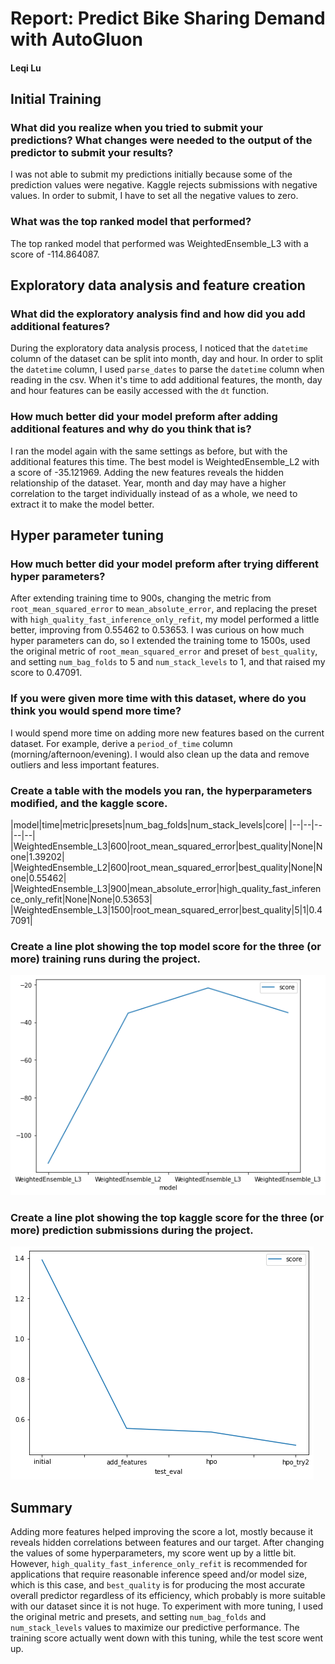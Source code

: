 # Report: Predict Bike Sharing Demand with AutoGluon
#### Leqi Lu

## Initial Training
### What did you realize when you tried to submit your predictions? What changes were needed to the output of the predictor to submit your results?
I was not able to submit my predictions initially because some of the prediction values were negative. Kaggle rejects submissions with negative values. In order to submit, I have to set all the negative values to zero.

### What was the top ranked model that performed?
The top ranked model that performed was WeightedEnsemble_L3 with a score of -114.864087.

## Exploratory data analysis and feature creation
### What did the exploratory analysis find and how did you add additional features?
During the exploratory data analysis process, I noticed that the `datetime` column of the dataset can be split into month, day and hour. In order to split the `datetime` column, I used `parse_dates` to parse the `datetime` column when reading in the csv. When it's time to add additional features, the month, day and hour features can be easily accessed with the `dt` function.

### How much better did your model preform after adding additional features and why do you think that is?
I ran the model again with the same settings as before, but with the additional features this time. The best model is WeightedEnsemble_L2 with a score of -35.121969. Adding the new features reveals the hidden relationship of the dataset. Year, month and day may have a higher correlation to the target individually instead of as a whole, we need to extract it to make the model better.

## Hyper parameter tuning
### How much better did your model preform after trying different hyper parameters?
After extending training time to 900s, changing the metric from `root_mean_squared_error` to `mean_absolute_error`, and replacing the preset with `high_quality_fast_inference_only_refit`, my model performed a little better, improving from 0.55462 to 0.53653. I was curious on how much hyper parameters can do, so I extended the training tome to 1500s, used the original metric of `root_mean_squared_error` and preset of `best_quality`, and setting `num_bag_folds` to 5 and `num_stack_levels` to 1, and that raised my score to 0.47091.

### If you were given more time with this dataset, where do you think you would spend more time?
I would spend more time on adding more new features based on the current dataset. For example, derive a `period_of_time` column (morning/afternoon/evening). I would also clean up the data and remove outliers and less important features.

### Create a table with the models you ran, the hyperparameters modified, and the kaggle score.
|model|time|metric|presets|num_bag_folds|num_stack_levels|core|
|--|--|--|--|--|
|WeightedEnsemble_L3|600|root_mean_squared_error|best_quality|None|None|1.39202|
|WeightedEnsemble_L2|600|root_mean_squared_error|best_quality|None|None|0.55462|
|WeightedEnsemble_L3|900|mean_absolute_error|high_quality_fast_inference_only_refit|None|None|0.53653|
|WeightedEnsemble_L3|1500|root_mean_squared_error|best_quality|5|1|0.47091|

### Create a line plot showing the top model score for the three (or more) training runs during the project.

![model_train_score.png](img/model_train_score.png)

### Create a line plot showing the top kaggle score for the three (or more) prediction submissions during the project.

![model_test_score.png](img/model_test_score.png)

## Summary
Adding more features helped improving the score a lot, mostly because it reveals hidden correlations between features and our target. After changing the values of some hyperparameters, my score went up by a little bit. However, `high_quality_fast_inference_only_refit` is recommended for applications that require reasonable inference speed and/or model size, which is this case, and `best_quality` is for producing the most accurate overall predictor regardless of its efficiency, which probably is more suitable with our dataset since it is not huge. To experiment with more tuning, I used the original metric and presets, and setting `num_bag_folds` and `num_stack_levels` values to maximize our predictive performance. The training score actually went down with this tuning, while the test score went up.
